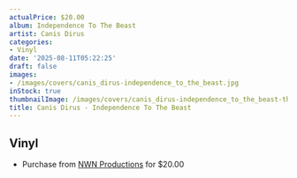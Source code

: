 ```yaml
---
actualPrice: $20.00
album: Independence To The Beast
artist: Canis Dirus
categories:
- Vinyl
date: '2025-08-11T05:22:25'
draft: false
images:
- /images/covers/canis_dirus-independence_to_the_beast.jpg
inStock: true
thumbnailImage: /images/covers/canis_dirus-independence_to_the_beast-thumb.jpg
title: Canis Dirus - Independence To The Beast
---
```


## Vinyl
* Purchase from [NWN Productions](http://shop.nwnprod.com/index.php?route=product/product&path=75&product_id=59574&sort=pd.name&order=ASC) for $20.00
